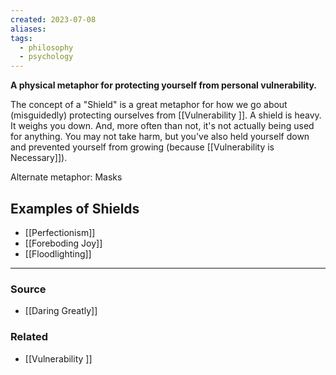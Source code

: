 ```yaml
---
created: 2023-07-08
aliases: 
tags:
  - philosophy
  - psychology
---
```

**A physical metaphor for protecting yourself from personal vulnerability.**

The concept of a "Shield" is a great metaphor for how we go about (misguidedly) protecting ourselves from [[Vulnerability ]]. A shield is heavy. It weighs you down. And, more often than not, it's not actually being used for anything. You may not take harm, but you've also held yourself down and prevented yourself from growing (because [[Vulnerability is Necessary]]). 

Alternate metaphor: Masks

## Examples of Shields

- [[Perfectionism]]
- [[Foreboding Joy]]
- [[Floodlighting]]

---

### Source
- [[Daring Greatly]]

### Related
- [[Vulnerability ]]